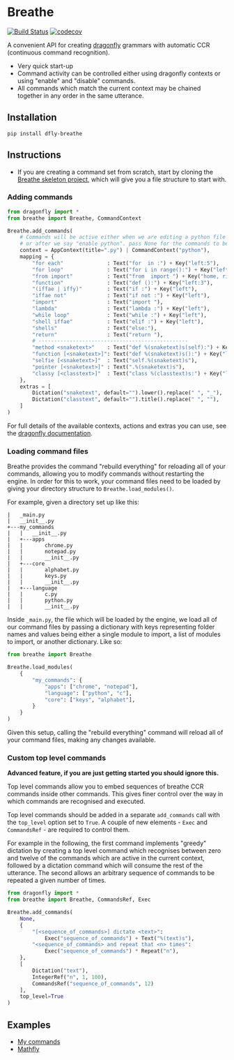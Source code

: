 # Breathe
[![Build Status](https://travis-ci.org/mrob95/Breathe.svg?branch=master)](https://travis-ci.org/mrob95/Breathe) [![codecov](https://codecov.io/gh/mrob95/Breathe/branch/master/graph/badge.svg)](https://codecov.io/gh/mrob95/Breathe)

A convenient API for creating [dragonfly](https://github.com/dictation-toolbox/dragonfly) grammars with automatic CCR (continuous command recognition).

* Very quick start-up
* Command activity can be controlled either using dragonfly contexts or using "enable" and "disable" commands.
* All commands which match the current context may be chained together in any order in the same utterance.


## Installation
```
pip install dfly-breathe
```

## Instructions
* If you are creating a command set from scratch, start by cloning the
    [Breathe skeleton project](https://github.com/mrob95/breathe_skeleton),
    which will give you a file structure to start with.

### Adding commands

```python
from dragonfly import *
from breathe import Breathe, CommandContext

Breathe.add_commands(
    # Commands will be active either when we are editing a python file
    # or after we say "enable python". pass None for the commands to be global.
    context = AppContext(title=".py") | CommandContext("python"),
    mapping = {
        "for each"              : Text("for  in :") + Key("left:5"),
        "for loop"              : Text("for i in range():") + Key("left:2"),
        "from import"           : Text("from  import ") + Key("home, right:5"),
        "function"              : Text("def ():") + Key("left:3"),
        "(iffae | iffy)"        : Text("if :") + Key("left"),
        "iffae not"             : Text("if not :") + Key("left"),
        "import"                : Text("import "),
        "lambda"                : Text("lambda :") + Key("left"),
        "while loop"            : Text("while :") + Key("left"),
        "shell iffae"           : Text("elif :") + Key("left"),
        "shells"                : Text("else:"),
        "return"                : Text("return "),
        # ------------------------------------------------
        "method <snaketext>"    : Text("def %(snaketext)s(self):") + Key("left:2"),
        "function [<snaketext>]": Text("def %(snaketext)s():") + Key("left:2"),
        "selfie [<snaketext>]"  : Text("self.%(snaketext)s"),
        "pointer [<snaketext>]" : Text(".%(snaketext)s"),
        "classy [<classtext>]"  : Text("class %(classtext)s:") + Key("left"),
    },
    extras = [
        Dictation("snaketext", default="").lower().replace(" ", "_"),
        Dictation("classtext", default="").title().replace(" ", ""),
    ]
)
```

For full details of the available contexts, actions and extras you can use, see the [dragonfly documentation](https://dragonfly.readthedocs.io/en/latest/).

### Loading command files
Breathe provides the command "rebuild everything" for reloading all of your commands,
allowing you to modify commands without restarting the engine. In order for this to work,
your command files need to be loaded by giving your directory structure to
`Breathe.load_modules()`.

For example, given a directory set up like this:
```
|   _main.py
|   __init__.py
+---my_commands
|   |   __init__.py
|   +---apps
|   |       chrome.py
|   |       notepad.py
|   |       __init__.py
|   +---core
|   |       alphabet.py
|   |       keys.py
|   |       __init__.py
|   +---language
|   |       c.py
|   |       python.py
|   |       __init__.py
```

Inside `_main.py`, the file which will be loaded by the engine, we load all of our command
files by passing a dictionary with keys representing folder names and values being either a
single module to import, a list of modules to import, or another dictionary. Like so:
```python
from breathe import Breathe

Breathe.load_modules(
    {
        "my_commands": {
            "apps": ["chrome", "notepad"],
            "language": ["python", "c"],
            "core": ["keys", "alphabet"],
        }
    }
)
```

Given this setup, calling the "rebuild everything" command will reload all of your command
files, making any changes available.

### Custom top level commands
**Advanced feature, if you are just getting started you should ignore this.**

Top level commands allow you to embed sequences of breathe
CCR commands inside other commands. This gives finer control over
the way in which commands are recognised and executed.

Top level commands should be added in a separate `add_commands` call
with the `top_level` option set to `True`. A couple of new elements -
`Exec` and `CommandsRef` - are required to control them.

For example in the following,
the first command implements "greedy" dictation by creating
a top level command which recognises between zero and twelve of the commands
which are active in the current context, followed by a dictation command
which will consume the rest of the utterance. The second allows an arbitrary sequence of commands to be repeated a
given number of times.

```python
from dragonfly import *
from breathe import Breathe, CommandsRef, Exec

Breathe.add_commands(
    None,
    {
        "[<sequence_of_commands>] dictate <text>":
            Exec("sequence_of_commands") + Text("%(text)s"),
        "<sequence_of_commands> and repeat that <n> times":
            Exec("sequence_of_commands") * Repeat("n"),
    },
    [
        Dictation("text"),
        IntegerRef("n", 1, 100),
        CommandsRef("sequence_of_commands", 12)
    ],
    top_level=True
)
```

## Examples
* [My commands](https://github.com/mrob95/MR-commands)
* [Mathfly](https://github.com/mrob95/mathfly)
